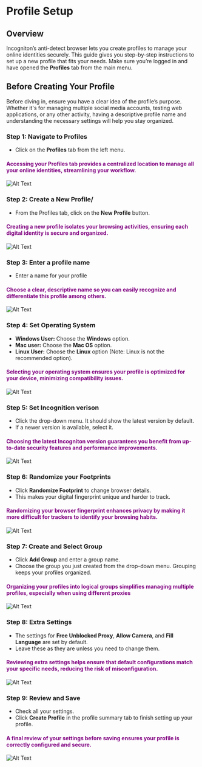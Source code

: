 # Profile Setup

## Overview

Incogniton’s anti-detect browser lets you create profiles to manage your online identities securely. This guide gives you step-by-step instructions to set up a new profile that fits your needs. Make sure you’re logged in and have opened the **Profiles** tab from the main menu.

## Before Creating Your Profile

Before diving in, ensure you have a clear idea of the profile’s purpose. Whether it's for managing multiple social media accounts, testing web applications, or any other activity, having a descriptive profile name and understanding the necessary settings will help you stay organized.

### Step 1: Navigate to Profiles

- Click on the **Profiles** tab from the left menu.

#### <span style="color: purple;">Accessing your Profiles tab provides a centralized location to manage all your online identities, streamlining your workflow.</span>
![Alt Text](assets/profile_gifs/Step1.gif)

### Step 2: Create a New Profile/

- From the Profiles tab, click on the **New Profile** button.

#### <span style="color: purple;">Creating a new profile isolates your browsing activities, ensuring each digital identity is secure and organized.</span>
![Alt Text](assets/profile_gifs/Step2.gif)

### Step 3: Enter a profile name

- Enter a name for your profile

#### <span style="color: purple;">Choose a clear, descriptive name so you can easily recognize and differentiate this profile among others.</span>
![Alt Text](assets/profile_gifs/Step3.gif)

### Step 4: Set Operating System

- **Windows User:** Choose the **Windows** option.
- **Mac user:** Choose the **Mac OS** option.
- **Linux User:** Choose the **Linux** option (Note: Linux is not the recommended option).

#### <span style="color: purple;">Selecting your operating system ensures your profile is optimized for your device, minimizing compatibility issues.</span>
![Alt Text](assets/profile_gifs/Step4.gif)

### Step 5: Set Incognition verison

- Click the drop-down menu. It should show the latest version by default.
- If a newer version is available, select it.

#### <span style="color: purple;">Choosing the latest Incogniton version guarantees you benefit from up-to-date security features and performance improvements.</span>
![Alt Text](assets/profile_gifs/Step5.gif)

### Step 6: Randomize your Footprints

- Click **Randomize Footprint** to change browser details.
- This makes your digital fingerprint unique and harder to track.

#### <span style="color: purple;">Randomizing your browser fingerprint enhances privacy by making it more difficult for trackers to identify your browsing habits.</span>
![Alt Text](assets/profile_gifs/Step6.gif)

### Step 7: Create and Select Group

- Click **Add Group** and enter a group name. 
- Choose the group you just created from the drop-down menu. Grouping keeps your profiles organized.
  
#### <span style="color: purple;">Organizing your profiles into logical groups simplifies managing multiple profiles, especially when using different proxies</span>
![Alt Text](assets/profile_gifs/Step7.gif)

### Step 8: Extra Settings

- The settings for **Free Unblocked Proxy**, **Allow Camera**, and **Fill Language** are set by default.
- Leave these as they are unless you need to change them.
  
#### <span style="color: purple;">Reviewing extra settings helps ensure that default configurations match your specific needs, reducing the risk of misconfiguration.</span>
![Alt Text](assets/profile_gifs/Step8.gif)

### Step 9: Review and Save

- Check all your settings.
- Click **Create Profile** in the profile summary tab to finish setting up your profile.

#### <span style="color: purple;">A final review of your settings before saving ensures your profile is correctly configured and secure.</span>
![Alt Text](assets/profile_gifs/Step9.gif)